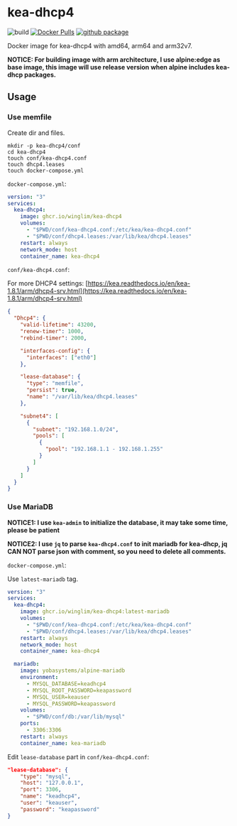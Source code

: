 # kea-dhcp4

![build](https://github.com/WingLim/kea-dhcp4/workflows/build/badge.svg)
[![Docker Pulls](https://img.shields.io/docker/pulls/winglim/kea-dhcp4?logo=docker)](https://hub.docker.com/r/winglim/kea-dhcp4)
[![github package](https://img.shields.io/static/v1?label=WingLim&message=GITHUB%20PACKAGE&color=blue&logo=github)](https://github.com/users/WingLim/packages/container/package/kea-dhcp4)

Docker image for kea-dhcp4 with amd64, arm64 and arm32v7.

**NOTICE: For building image with arm architecture, I use alpine:edge as base image, this image will use release version when alpine includes kea-dhcp packages.**

## Usage

### Use memfile

Create dir and files.

```shell
mkdir -p kea-dhcp4/conf
cd kea-dhcp4
touch conf/kea-dhcp4.conf
touch dhcp4.leases
touch docker-compose.yml
```

`docker-compose.yml`:

```yaml
version: "3"
services:
  kea-dhcp4:
    image: ghcr.io/winglim/kea-dhcp4
    volumes:
      - "$PWD/conf/kea-dhcp4.conf:/etc/kea/kea-dhcp4.conf"
      - "$PWD/conf/dhcp4.leases:/var/lib/kea/dhcp4.leases"
    restart: always
    network_mode: host
    container_name: kea-dhcp4
```

`conf/kea-dhcp4.conf`:

For more DHCP4 settings: [https://kea.readthedocs.io/en/kea-1.8.1/arm/dhcp4-srv.html](https://kea.readthedocs.io/en/kea-1.8.1/arm/dhcp4-srv.html)

```json
{
  "Dhcp4": {
    "valid-lifetime": 43200,
    "renew-timer": 1000,
    "rebind-timer": 2000,

    "interfaces-config": {
      "interfaces": ["eth0"]
    },

    "lease-database": {
      "type": "memfile",
      "persist": true,
      "name": "/var/lib/kea/dhcp4.leases"
    },

    "subnet4": [
      {
        "subnet": "192.168.1.0/24",
        "pools": [
          {
            "pool": "192.168.1.1 - 192.168.1.255"
          }
        ]
      }
    ]
  }
}
```

### Use MariaDB

**NOTICE1: I use `kea-admin` to initialize the database, it may take some time, please be patient**

**NOTICE2: I use `jq` to parse `kea-dhcp4.conf` to init mariadb for kea-dhcp, jq CAN NOT parse json with comment, so you need to delete all comments.**

`docker-compose.yml`:

Use `latest-mariadb` tag.

```yaml
version: "3"
services:
  kea-dhcp4:
    image: ghcr.io/winglim/kea-dhcp4:latest-mariadb
    volumes:
      - "$PWD/conf/kea-dhcp4.conf:/etc/kea/kea-dhcp4.conf"
      - "$PWD/conf/dhcp4.leases:/var/lib/kea/dhcp4.leases"
    restart: always
    network_mode: host
    container_name: kea-dhcp4

  mariadb:
    image: yobasystems/alpine-mariadb
    environment:
      - MYSQL_DATABASE=keadhcp4
      - MYSQL_ROOT_PASSWORD=keapassword
      - MYSQL_USER=keauser
      - MYSQL_PASSWORD=keapassword
    volumes:
      - "$PWD/conf/db:/var/lib/mysql"
    ports:
      - 3306:3306
    restart: always
    container_name: kea-mariadb
```

Edit `lease-database` part in `conf/kea-dhcp4.conf`:

```json
"lease-database": {
    "type": "mysql",
    "host": "127.0.0.1",
    "port": 3306,
    "name": "keadhcp4",
    "user": "keauser",
    "password": "keapassword"
}
```
